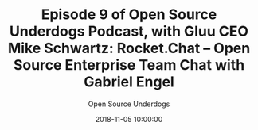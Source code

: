 ---
title: "Episode 9 of Open Source Underdogs Podcast, with Gluu CEO Mike Schwartz: Rocket.Chat – Open Source Enterprise Team Chat with Gabriel Engel"
date: 2018-11-05 10:00:00
link: //opensourceunderdogs.com/episode-9-rocket-chat-open-source-enterprise-team-chat-with-gabriel-engel/
hidden: true
author: Open Source Underdogs
extUrl: https://opensourceunderdogs.com/episode-9-rocket-chat-open-source-enterprise-team-chat-with-gabriel-engel/
bgImage: /images/posts/2018/11/2018-11-05-gabriel-engel-guest-OS-underdogs-podcast/rocket-chat-gabe-engel-OSU-podcast.jpg
bgSize: contain
bgColor: "ffffff"
categories:
- Press
---
